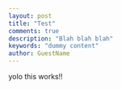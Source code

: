 ```yaml
---
layout: post
title: "Test"
comments: true
description: "Blah blah blah"
keywords: "dummy content"
author: GuestName
---
```


yolo this works!!

